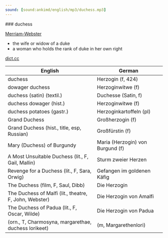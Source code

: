 ```yaml
---
sound: [sound:ankimd/english/mp3/duchess.mp3]
---
```


\### duchess

[Merriam-Webster](https://www.merriam-webster.com/dictionary/duchess)

- the wife or widow of a duke
- a woman who holds the rank of duke in her own right

[dict.cc](https://www.dict.cc/duchess)

| English        | German       |
| -------------- | ------------ |
| duchess | Herzogin (f, 424) |
| dowager duchess | Herzoginwitwe (f) |
| duchess (satin) (textil.) | Duchesse (Satin, f) |
| duchess dowager (hist.) | Herzoginwitwe (f) |
| duchess potatoes (gastr.) | Herzoginkartoffeln (pl) |
| Grand Duchess | Großherzogin (f) |
| Grand Duchess (hist., title, esp, Russian) | Großfürstin (f) |
| Mary (Duchess) of Burgundy | Maria (Herzogin) von Burgund (f) |
| A Most Unsuitable Duchess (lit., F, Gail, Mallin) | Sturm zweier Herzen |
| Revenge for a Duchess (lit., F, Sara, Orwig) | Gefangen im goldenen Käfig |
| The Duchess (film, F, Saul, Dibb) | Die Herzogin |
| The Duchess of Malfi (lit., theatre, F, John, Webster) | Die Herzogin von Amalfi |
| The Duchess of Padua (lit., F, Oscar, Wilde) | Die Herzogin von Padua |
|  (orn., T, Charmosyna, margarethae, duchess lorikeet) |  (m, Margarethenlori) |
